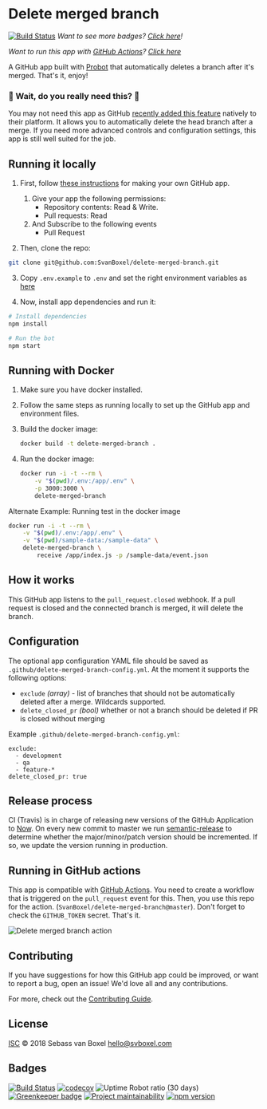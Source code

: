 # Delete merged branch
[![Build Status](https://github.com/svanboxel/delete-merged-branch/workflows/Node%20CI/badge.svg)](https://github.com/SvanBoxel/delete-merged-branch/actions)
_Want to see more badges? [Click here](#badges)!_


_Want to run this app with [GitHub Actions](https://github.com/features/actions)? [Click here](#running-in-github-actions)_

A GitHub app built with [Probot](https://github.com/probot/probot) that automatically deletes a branch after it's merged. That's it, enjoy! 

### 🔔 Wait, do you really need this? 🔔
You may not need this app as GitHub [recently added this feature](https://github.blog/changelog/2019-07-31-automatically-delete-head-branches-of-pull-requests/) natively to their platform. It allows you to automatically delete the head branch after a merge. If you need more advanced controls and configuration settings, this app is still well suited for the job. 


## Running it locally
1. First, follow [these instructions](https://probot.github.io/docs/development/#configure-a-github-app) for making your own GitHub app.
    1. Give your app the following permissions:
          - Repository contents: Read & Write.
          - Pull requests: Read
    2. And Subscribe to the following events
          - Pull Request

2. Then, clone the repo:
```sh
git clone git@github.com:SvanBoxel/delete-merged-branch.git
```

3. Copy `.env.example` to `.env` and set the right environment variables as [here](https://probot.github.io/docs/configuration/)

4. Now, install app dependencies and run it:

```sh
# Install dependencies
npm install

# Run the bot
npm start
```

## Running with Docker

1. Make sure you have docker installed.

2. Follow the same steps as running locally to set up the GitHub app and
   environment files.

3. Build the docker image:

   ```sh
   docker build -t delete-merged-branch .
   ```

4. Run the docker image:

   ```sh
   docker run -i -t --rm \
       -v "$(pwd)/.env:/app/.env" \
       -p 3000:3000 \
       delete-merged-branch
   ```

Alternate Example: Running test in the docker image

```sh
docker run -i -t --rm \
    -v "$(pwd)/.env:/app/.env" \
    -v "$(pwd)/sample-data:/sample-data" \
    delete-merged-branch \
        receive /app/index.js -p /sample-data/event.json
```

## How it works
This GitHub app listens to the `pull_request.closed` webhook. If a pull request is closed and the connected branch is merged, it will delete the branch.

## Configuration
The optional app configuration YAML file should be saved as `.github/delete-merged-branch-config.yml`. At the moment it supports the following options:

- `exclude` _(array)_ - list of branches that should not be automatically deleted after a merge. Wildcards supported.
- `delete_closed_pr` _(bool)_ whether or not a branch should be deleted if PR is closed without merging

Example `.github/delete-merged-branch-config.yml`:

```
exclude: 
  - development
  - qa
  - feature-*
delete_closed_pr: true
```

## Release process
CI (Travis) is in charge of releasing new versions of the GitHub Application to [Now](https://zeit.co/now). On every new commit to master we run [semantic-release](https://github.com/semantic-release/semantic-release) to determine whether the major/minor/patch version should be incremented. If so, we update the version running in production.

## Running in GitHub actions
This app is compatible with [GitHub Actions](https://github.com/features/actions). You need to create a workflow that is triggered on the `pull_request` event for this. Then, you use this repo for the action. (`SvanBoxel/delete-merged-branch@master`). Don't forget to check the `GITHUB_TOKEN` secret. That's it.

![Delete merged branch action](https://user-images.githubusercontent.com/24505883/48064765-14e49180-e1c9-11e8-9fa5-151bf5783b5c.png)

## Contributing

If you have suggestions for how this GitHub app could be improved, or want to report a bug, open an issue! We'd love all and any contributions.

For more, check out the [Contributing Guide](CONTRIBUTING.md).

## License

[ISC](LICENSE) © 2018 Sebass van Boxel <hello@svboxel.com>

## Badges
[![Build Status](https://github.com/svanboxel/delete-merged-branch/workflows/Node%20CI/badge.svg)](https://github.com/SvanBoxel/delete-merged-branch/actions)
[![codecov](https://codecov.io/gh/SvanBoxel/delete-merged-branch/branch/master/graph/badge.svg)](https://codecov.io/gh/SvanBoxel/delete-merged-branch)
![Uptime Robot ratio (30 days)](https://img.shields.io/uptimerobot/ratio/m780713473-6281c6fa7a94950835bfea39.svg)
[![Greenkeeper badge](https://badges.greenkeeper.io/SvanBoxel/delete-merged-branch.svg?token=f5b0c3f23f4ab216a26c3c3559453a514b321c54b14aed881e543a5969eeca62&ts=1531752685299)](https://greenkeeper.io/)
[![Project maintainability](https://sonarcloud.io/api/project_badges/measure?project=SvanBoxel_delete-merged-branch&metric=sqale_rating)](https://sonarcloud.io/dashboard?id=SvanBoxel_delete-merged-branch)
[![npm version](https://badge.fury.io/js/delete-merged-branch.svg)](https://www.npmjs.com/package/delete-merged-branch)
